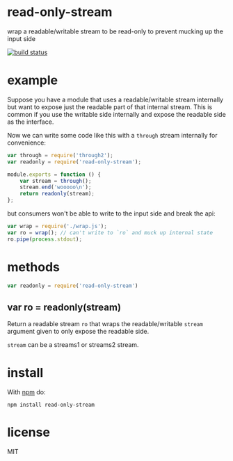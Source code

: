 # read-only-stream

wrap a readable/writable stream to be read-only to prevent mucking up the input side

[![build status](https://secure.travis-ci.org/substack/read-only-stream.png)](http://travis-ci.org/substack/read-only-stream)

# example

Suppose you have a module that uses a readable/writable stream internally but want to expose just the readable part of
that internal stream. This is common if you use the writable side internally and expose the readable side as the
interface.

Now we can write some code like this with a `through` stream internally for convenience:

``` js
var through = require('through2');
var readonly = require('read-only-stream');

module.exports = function () {
    var stream = through();
    stream.end('wooooo\n');
    return readonly(stream);
};
```

but consumers won't be able to write to the input side and break the api:

``` js
var wrap = require('./wrap.js');
var ro = wrap(); // can't write to `ro` and muck up internal state
ro.pipe(process.stdout);
```

# methods

``` js
var readonly = require('read-only-stream')
```

## var ro = readonly(stream)

Return a readable stream `ro` that wraps the readable/writable `stream` argument given to only expose the readable side.

`stream` can be a streams1 or streams2 stream.

# install

With [npm](https://npmjs.org) do:

```
npm install read-only-stream
```

# license

MIT
